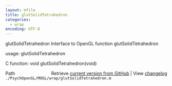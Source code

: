 ```yaml
---
layout: mfile
title: glutSolidTetrahedron
categories:
  - wrap
encoding: UTF-8
---
```


glutSolidTetrahedron  Interface to OpenGL function glutSolidTetrahedron

usage:  glutSolidTetrahedron

C function:  void glutSolidTetrahedron(void)


<div class="code_header" style="text-align:right;">
  <span style="float:left;">Path&nbsp;&nbsp;</span> <span class="counter">Retrieve <a href=
  "https://raw.github.com/Psychtoolbox-3/Psychtoolbox-3/beta/./PsychOpenGL/MOGL/wrap/glutSolidTetrahedron.m">current version from GitHub</a> | View <a href=
  "https://github.com/Psychtoolbox-3/Psychtoolbox-3/commits/beta/./PsychOpenGL/MOGL/wrap/glutSolidTetrahedron.m">changelog</a></span>
</div>
<div class="code">
  <code>./PsychOpenGL/MOGL/wrap/glutSolidTetrahedron.m</code>
</div>
